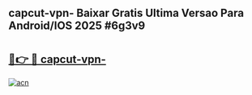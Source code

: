 ## capcut-vpn- Baixar Gratis Ultima Versao Para Android/IOS 2025 #6g3v9

# <h2><a href="https://ainizakaria.my?title=capcut-vpn-&ref=20M">🔗👉 🔴 capcut-vpn-</a></h2>

[![acn](https://github.com/user-attachments/assets/0f9c940e-d8b0-45ae-aac7-cd30a18b3e1c)](https://ainizakaria.my?title=capcut-vpn-&ref=20M)

